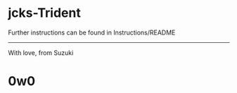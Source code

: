 # jcks-Trident

Further instructions can be found in Instructions/README
_________________________________________
With love, from Suzuki

# 0w0
